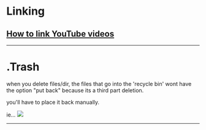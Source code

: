 
# Linking
## [How to link YouTube videos](https://help.obsidian.md/How+to/Embedding+web+pages)



---

# .Trash
when you delete files/dir, the files that go into the 'recycle bin' wont have the option "put back" because its a third part deletion. 

you'll have to place it back manually.

ie...
![](aharo24_118.png)

---
